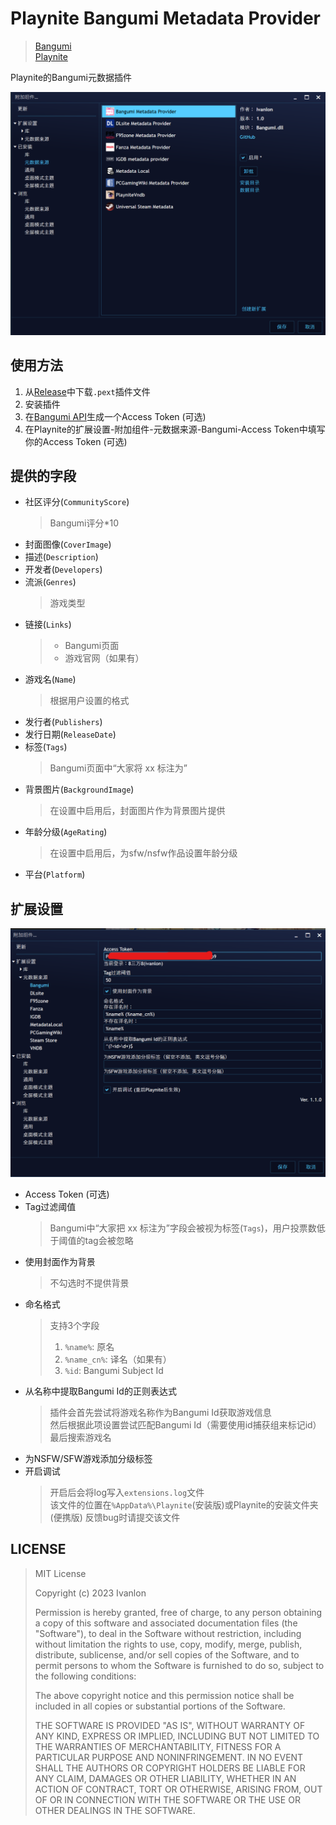 # Playnite Bangumi Metadata Provider

> [Bangumi](https://bgm.tv/)  
> [Playnite](https://playnite.link/)

Playnite的Bangumi元数据插件

![plugin](Screenshots/plugin.png)

## 使用方法  
1. 从[Release](https://github.com/Ivanlon30000/PlayniteBangumiMetadata/releases)中下载`.pext`插件文件
2. 安装插件
3. 在[Bangumi API](https://bangumi.github.io/api/)生成一个Access Token (可选)
4. 在Playnite的扩展设置-附加组件-元数据来源-Bangumi-Access Token中填写你的Access Token (可选)

## 提供的字段  
+ 社区评分(`CommunityScore`)  
    > Bangumi评分*10
+ 封面图像(`CoverImage`)
+ 描述(`Description`)  
+ 开发者(`Developers`)
+ 流派(`Genres`)
    > 游戏类型
+ 链接(`Links`)  
    > + Bangumi页面
    > + 游戏官网（如果有）
+ 游戏名(`Name`)  
    > 根据用户设置的格式
+ 发行者(`Publishers`)
+ 发行日期(`ReleaseDate`)
+ 标签(`Tags`)  
    > Bangumi页面中“大家将 xx 标注为”
+ 背景图片(`BackgroundImage`)  
    > 在设置中启用后，封面图片作为背景图片提供
+ 年龄分级(`AgeRating`)  
    > 在设置中启用后，为sfw/nsfw作品设置年龄分级
+ 平台(`Platform`)  

## 扩展设置

![settings](Screenshots/settings.png)
 + Access Token (可选)
 + Tag过滤阈值  
    > Bangumi中“大家把 xx 标注为”字段会被视为标签(`Tags`)，用户投票数低于阈值的tag会被忽略
 + 使用封面作为背景  
    > 不勾选时不提供背景
 + 命名格式  
   > 支持3个字段
   > 1. `%name%`: 原名
   > 2. `%name_cn%`: 译名（如果有）
   > 3. `%id`: Bangumi Subject Id
 + 从名称中提取Bangumi Id的正则表达式
   > 插件会首先尝试将游戏名称作为Bangumi Id获取游戏信息  
   > 然后根据此项设置尝试匹配Bangumi Id（需要使用id捕获组来标记id）  
   > 最后搜索游戏名
 + 为NSFW/SFW游戏添加分级标签  
 + 开启调试  
   > 开启后会将log写入`extensions.log`文件  
   > 该文件的位置在`%AppData%\Playnite`(安装版)或Playnite的安装文件夹(便携版)
   > 反馈bug时请提交该文件
 
## LICENSE  
  > MIT License
  > 
  > Copyright (c) 2023 Ivanlon
  > 
  > Permission is hereby granted, free of charge, to any person obtaining a copy
  > of this software and associated documentation files (the "Software"), to deal
  > in the Software without restriction, including without limitation the rights
  > to use, copy, modify, merge, publish, distribute, sublicense, and/or sell
  > copies of the Software, and to permit persons to whom the Software is
  > furnished to do so, subject to the following conditions:
  > 
  > The above copyright notice and this permission notice shall be included in all
  > copies or substantial portions of the Software.
  > 
  > THE SOFTWARE IS PROVIDED "AS IS", WITHOUT WARRANTY OF ANY KIND, EXPRESS OR
  > IMPLIED, INCLUDING BUT NOT LIMITED TO THE WARRANTIES OF MERCHANTABILITY,
  > FITNESS FOR A PARTICULAR PURPOSE AND NONINFRINGEMENT. IN NO EVENT SHALL THE
  > AUTHORS OR COPYRIGHT HOLDERS BE LIABLE FOR ANY CLAIM, DAMAGES OR OTHER
  > LIABILITY, WHETHER IN AN ACTION OF CONTRACT, TORT OR OTHERWISE, ARISING FROM,
  > OUT OF OR IN CONNECTION WITH THE SOFTWARE OR THE USE OR OTHER DEALINGS IN THE
  > SOFTWARE.